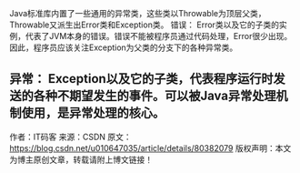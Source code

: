 Java标准库内置了一些通用的异常类，这些类以Throwable为顶层父类，Throwable又派生出Error类和Exception类。
错误： Error类以及它的子类的实例，代表了JVM本身的错误。错误不能被程序员通过代码处理，Error很少出现。因此，程序员应该关注Exception为父类的分支下的各种异常类。

异常： Exception以及它的子类，代表程序运行时发送的各种不期望发生的事件。可以被Java异常处理机制使用，是异常处理的核心。
--------------------- 
作者：IT码客 
来源：CSDN 
原文：https://blog.csdn.net/u010647035/article/details/80382079 
版权声明：本文为博主原创文章，转载请附上博文链接！
